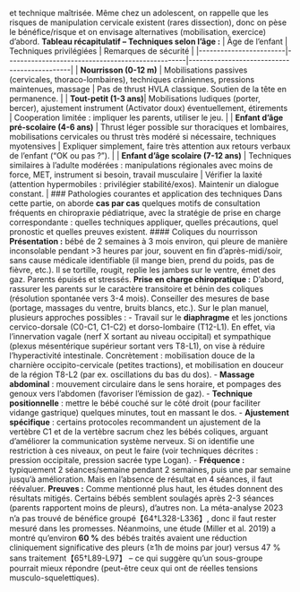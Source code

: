 et technique maîtrisée. Même chez un adolescent, on rappelle que les risques de manipulation cervicale existent (rares dissection), donc on pèse le bénéfice/risque et on envisage alternatives (mobilisation, exercice) d’abord. **Tableau récapitulatif – Techniques selon l’âge :** | Âge de l’enfant | Techniques privilégiées | Remarques de sécurité | |------------------------|--------------------------------------------------|---------------------------------------------| | **Nourrisson (0-12 m)** | Mobilisations passives (cervicales, thoraco-lombaires), techniques crâniennes, pressions maintenues, massage | Pas de thrust HVLA classique. Soutien de la tête en permanence. | | **Tout-petit (1-3 ans)**| Mobilisations ludiques (porter, bercer), ajustement instrument (Activator doux) éventuellement, étirements | Cooperation limitée : impliquer les parents, utiliser le jeu. | | **Enfant d’âge pré-scolaire (4-6 ans)** | Thrust léger possible sur thoraciques et lombaires, mobilisations cervicales ou thrust très modéré si nécessaire, techniques myotensives | Expliquer simplement, faire très attention aux retours verbaux de l’enfant (“OK ou pas ?”). | | **Enfant d’âge scolaire (7-12 ans)** | Techniques similaires à l’adulte modérées : manipulations régionales avec moins de force, MET, instrument si besoin, travail musculaire | Vérifier la laxité (attention hypermobiles : privilégier stabilité/exos). Maintenir un dialogue constant. | ### Pathologies courantes et application des techniques Dans cette partie, on aborde **cas par cas** quelques motifs de consultation fréquents en chiropraxie pédiatrique, avec la stratégie de prise en charge correspondante : quelles techniques appliquer, quelles précautions, quel pronostic et quelles preuves existent. #### Coliques du nourrisson **Présentation :** bébé de 2 semaines à 3 mois environ, qui pleure de manière inconsolable pendant >3 heures par jour, souvent en fin d’après-midi/soir, sans cause médicale identifiable (il mange bien, prend du poids, pas de fièvre, etc.). Il se tortille, rougit, replie les jambes sur le ventre, émet des gaz. Parents épuisés et stressés. **Prise en charge chiropratique :** D’abord, rassurer les parents sur le caractère transitoire et bénin des coliques (résolution spontanée vers 3-4 mois). Conseiller des mesures de base (portage, massages du ventre, bruits blancs, etc.). Sur le plan manuel, plusieurs approches possibles : - Travail sur le **diaphragme** et les jonctions cervico-dorsale (C0-C1, C1-C2) et dorso-lombaire (T12-L1). En effet, via l’innervation vagale (nerf X sortant au niveau occipital) et sympathique (plexus mésentérique supérieur sortant vers T8-L1), on vise à réduire l’hyperactivité intestinale. Concrètement : mobilisation douce de la charnière occipito-cervicale (petites tractions), et mobilisation en douceur de la région T8-L2 (par ex. oscillations du bas du dos). - **Massage abdominal** : mouvement circulaire dans le sens horaire, et pompages des genoux vers l’abdomen (favoriser l’émission de gaz). - **Technique positionnelle** : mettre le bébé couché sur le côté droit (pour faciliter vidange gastrique) quelques minutes, tout en massant le dos. - **Ajustement spécifique** : certains protocoles recommandent un ajustement de la vertèbre C1 et de la vertèbre sacrum chez les bébés coliques, arguant d’améliorer la communication système nerveux. Si on identifie une restriction à ces niveaux, on peut le faire (voir techniques décrites : pression occipitale, pression sacrée type Logan). - **Fréquence :** typiquement 2 séances/semaine pendant 2 semaines, puis une par semaine jusqu’à amélioration. Mais en l’absence de résultat en 4 séances, il faut réévaluer. **Preuves :** Comme mentionné plus haut, les études donnent des résultats mitigés. Certains bébés semblent soulagés après 2-3 séances (parents rapportent moins de pleurs), d’autres non. La méta-analyse 2023 n’a pas trouvé de bénéfice groupé【64†L328-L336】, donc il faut rester mesuré dans les promesses. Néanmoins, une étude (Miller et al. 2019) a montré qu’environ **60 %** des bébés traités avaient une réduction cliniquement significative des pleurs (≥1h de moins par jour) versus 47 % sans traitement【65†L89-L97】 – ce qui suggère qu’un sous-groupe pourrait mieux répondre (peut-être ceux qui ont de réelles tensions musculo-squelettiques).